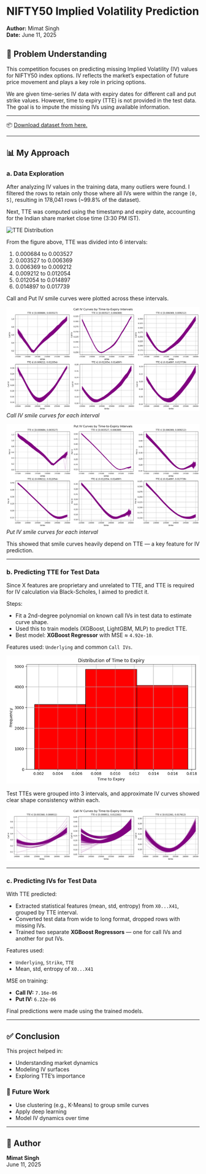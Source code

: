 # NIFTY50 Implied Volatility Prediction

**Author:** Mimat Singh  
**Date:** June 11, 2025

## 🧠 Problem Understanding

This competition focuses on predicting missing Implied Volatility (IV) values for NIFTY50 index options. IV reflects the market’s expectation of future price movement and plays a key role in pricing options.

We are given time-series IV data with expiry dates for different call and put strike values. However, time to expiry (TTE) is not provided in the test data. The goal is to impute the missing IVs using available information.

---
📦 [Download dataset from here.](https://drive.google.com/drive/folders/1yaGMMjxwF0fCOytLM_iEGqyV8N9SS44F?usp=sharing)

---

## 📊 My Approach

### a. Data Exploration

After analyzing IV values in the training data, many outliers were found. I filtered the rows to retain only those where all IVs were within the range `[0, 5]`, resulting in 178,041 rows (~99.8% of the dataset).

Next, TTE was computed using the timestamp and expiry date, accounting for the Indian share market close time (3:30 PM IST).

![TTE Distribution](images/tte_distribution.png)

From the figure above, TTE was divided into 6 intervals:

1. 0.000684 to 0.003527  
2. 0.003527 to 0.006369  
3. 0.006369 to 0.009212  
4. 0.009212 to 0.012054  
5. 0.012054 to 0.014897  
6. 0.014897 to 0.017739

Call and Put IV smile curves were plotted across these intervals.

![Call IV Smile Curves](images/call_iv_tte_wise.png)  
*Call IV smile curves for each interval*

![Put IV Smile Curves](images/put_iv_tte_wise.png)  
*Put IV smile curves for each interval*

This showed that smile curves heavily depend on TTE — a key feature for IV prediction.

---

### b. Predicting TTE for Test Data

Since X features are proprietary and unrelated to TTE, and TTE is required for IV calculation via Black-Scholes, I aimed to predict it.

Steps:
- Fit a 2nd-degree polynomial on known call IVs in test data to estimate curve shape.
- Used this to train models (XGBoost, LightGBM, MLP) to predict TTE.
- Best model: **XGBoost Regressor** with MSE ≈ `4.92e-10`.

Features used: `Underlying` and common `Call IVs`.

![TTE Distribution - Test](images/tte_test_distribution.png)

Test TTEs were grouped into 3 intervals, and approximate IV curves showed clear shape consistency within each.

![Smile Curves by TTE - Test](images/call_iv_test_tte_wise.png)

---

### c. Predicting IVs for Test Data

With TTE predicted:
- Extracted statistical features (mean, std, entropy) from `X0...X41`, grouped by TTE interval.
- Converted test data from wide to long format, dropped rows with missing IVs.
- Trained two separate **XGBoost Regressors** — one for call IVs and another for put IVs.

Features used:
- `Underlying`, `Strike`, `TTE`
- Mean, std, entropy of `X0...X41`

MSE on training:
- **Call IV:** `7.16e-06`  
- **Put IV:** `6.22e-06`

Final predictions were made using the trained models.

---

## ✅ Conclusion

This project helped in:
- Understanding market dynamics
- Modeling IV surfaces
- Exploring TTE’s importance

### 🚀 Future Work
- Use clustering (e.g., K-Means) to group smile curves
- Apply deep learning
- Model IV dynamics over time

---

## 👤 Author

**Mimat Singh**  
June 11, 2025
